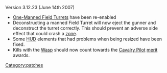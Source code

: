 Version 3.12.23 (June 14th 2007)

- [One-Manned Field Turrets](One-Manned_Field_Turret.md) have
  been re-enabled
- Deconstructing a manned Field Turret will now eject the gunner and
  deconstruct the turret correctly. This should prevent an adverse
  side effect that could crash a [zone](zone.md).
- Some [HUD](HUD.md) elements that had problems when being
  resized have been fixed.
- Kills with the [Wasp](Wasp.md) should now count towards the
  [Cavalry Pilot](Cavalry_Pilot.md) [merit](merit.md)
  awards.

[Category:patches](Category:patches.md)
